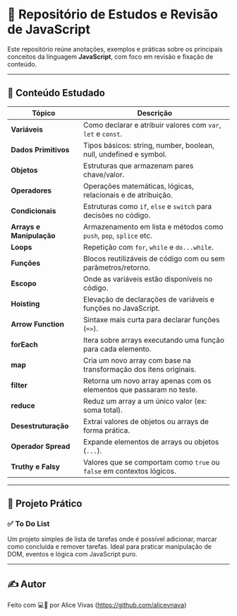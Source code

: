 # 📘 Repositório de Estudos e Revisão de JavaScript

Este repositório reúne anotações, exemplos e práticas sobre os principais conceitos da linguagem **JavaScript**, com foco em revisão e fixação de conteúdo.

---

## 🚀 Conteúdo Estudado

| Tópico                      | Descrição                                                                 |
|----------------------------|--------------------------------------------------------------------------|
| **Variáveis**              | Como declarar e atribuir valores com `var`, `let` e `const`.            |
| **Dados Primitivos**       | Tipos básicos: string, number, boolean, null, undefined e symbol.       |
| **Objetos**                | Estruturas que armazenam pares chave/valor.                             |
| **Operadores**             | Operações matemáticas, lógicas, relacionais e de atribuição.            |
| **Condicionais**           | Estruturas como `if`, `else` e `switch` para decisões no código.        |
| **Arrays e Manipulação**   | Armazenamento em lista e métodos como `push`, `pop`, `splice` etc.      |
| **Loops**                  | Repetição com `for`, `while` e `do...while`.                           |
| **Funções**                | Blocos reutilizáveis de código com ou sem parâmetros/retorno.           |
| **Escopo**                 | Onde as variáveis estão disponíveis no código.                         |
| **Hoisting**               | Elevação de declarações de variáveis e funções no JavaScript.           |
| **Arrow Function**         | Sintaxe mais curta para declarar funções (`=>`).                        |
| **forEach**                | Itera sobre arrays executando uma função para cada elemento.            |
| **map**                    | Cria um novo array com base na transformação dos itens originais.       |
| **filter**                 | Retorna um novo array apenas com os elementos que passaram no teste.    |
| **reduce**                 | Reduz um array a um único valor (ex: soma total).                      |
| **Desestruturação**        | Extrai valores de objetos ou arrays de forma prática.                   |
| **Operador Spread**        | Expande elementos de arrays ou objetos (`...`).                         |
| **Truthy e Falsy**         | Valores que se comportam como `true` ou `false` em contextos lógicos.  |

---

## 🧪 Projeto Prático

### ✅ To Do List
Um projeto simples de lista de tarefas onde é possível adicionar, marcar como concluída e remover tarefas. Ideal para praticar manipulação de DOM, eventos e lógica com JavaScript puro.

---

## ✍️ Autor

Feito com 💻💙 por Alice Vivas (https://github.com/alicevnava)
